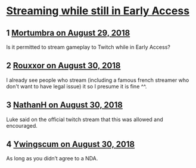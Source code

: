 # [Streaming while still in Early Access](https://community.fantasyflightgames.com/topic/281734-streaming-while-still-in-early-access/)

## 1 [Mortumbra on August 29, 2018](https://community.fantasyflightgames.com/topic/281734-streaming-while-still-in-early-access/?do=findComment&comment=3454194)

Is it permitted to stream gameplay to Twitch while in Early Access?

## 2 [Rouxxor on August 30, 2018](https://community.fantasyflightgames.com/topic/281734-streaming-while-still-in-early-access/?do=findComment&comment=3455270)

I already see people who stream (including a famous french streamer who don't want to have legal issue) it so I presume it is fine ^^.

## 3 [NathanH on August 30, 2018](https://community.fantasyflightgames.com/topic/281734-streaming-while-still-in-early-access/?do=findComment&comment=3455828)

Luke said on the official twitch stream that this was allowed and encouraged.

## 4 [Ywingscum on August 30, 2018](https://community.fantasyflightgames.com/topic/281734-streaming-while-still-in-early-access/?do=findComment&comment=3455989)

As long as you didn’t agree to a NDA. 


